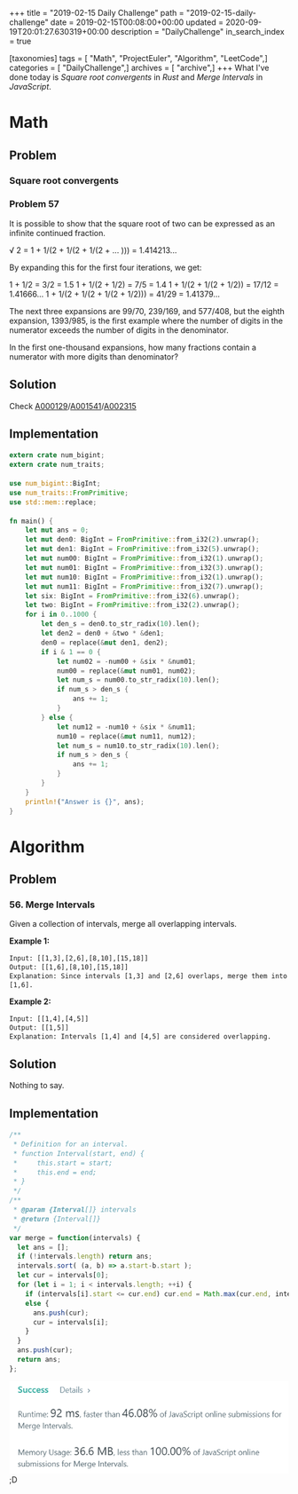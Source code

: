 +++
title = "2019-02-15 Daily Challenge"
path = "2019-02-15-daily-challenge"
date = 2019-02-15T00:08:00+00:00
updated = 2020-09-19T20:01:27.630319+00:00
description = "DailyChallenge"
in_search_index = true

[taxonomies]
tags = [ "Math", "ProjectEuler", "Algorithm", "LeetCode",]
categories = [ "DailyChallenge",]
archives = [ "archive",]
+++
What I've done today is *Square root convergents* in *Rust* and *Merge Intervals* in *JavaScript*.

<!-- more -->

# Math

## Problem

### Square root convergents

### Problem 57

It is possible to show that the square root of two can be expressed as an infinite continued fraction.

√ 2 = 1 + 1/(2 + 1/(2 + 1/(2 + ... ))) = 1.414213...

By expanding this for the first four iterations, we get:

1 + 1/2 = 3/2 = 1.5
1 + 1/(2 + 1/2) = 7/5 = 1.4
1 + 1/(2 + 1/(2 + 1/2)) = 17/12 = 1.41666...
1 + 1/(2 + 1/(2 + 1/(2 + 1/2))) = 41/29 = 1.41379...

The next three expansions are 99/70, 239/169, and 577/408, but the eighth expansion, 
1393/985, is the first example where the number of digits in the numerator exceeds 
the number of digits in the denominator.

In the first one-thousand expansions, how many fractions contain a numerator with more digits than denominator?

## Solution

Check [A000129](https://oeis.org/A000129)/[A001541](https://oeis.org/A001541)/[A002315](https://oeis.org/A002315)

## Implementation

```rust
extern crate num_bigint;
extern crate num_traits;

use num_bigint::BigInt;
use num_traits::FromPrimitive;
use std::mem::replace;

fn main() {
    let mut ans = 0;
    let mut den0: BigInt = FromPrimitive::from_i32(2).unwrap();
    let mut den1: BigInt = FromPrimitive::from_i32(5).unwrap();
    let mut num00: BigInt = FromPrimitive::from_i32(1).unwrap();
    let mut num01: BigInt = FromPrimitive::from_i32(3).unwrap();
    let mut num10: BigInt = FromPrimitive::from_i32(1).unwrap();
    let mut num11: BigInt = FromPrimitive::from_i32(7).unwrap();
    let six: BigInt = FromPrimitive::from_i32(6).unwrap();
    let two: BigInt = FromPrimitive::from_i32(2).unwrap();
    for i in 0..1000 {
        let den_s = den0.to_str_radix(10).len();
        let den2 = den0 + &two * &den1;
        den0 = replace(&mut den1, den2);
        if i & 1 == 0 {
            let num02 = -num00 + &six * &num01;
            num00 = replace(&mut num01, num02);
            let num_s = num00.to_str_radix(10).len();
            if num_s > den_s {
                ans += 1;
            }
        } else {
            let num12 = -num10 + &six * &num11;
            num10 = replace(&mut num11, num12);
            let num_s = num10.to_str_radix(10).len();
            if num_s > den_s {
                ans += 1;
            }
        }
    }
    println!("Answer is {}", ans);
}
```

# Algorithm

## Problem

### 56. Merge Intervals

Given a collection of intervals, merge all overlapping intervals.

**Example 1:**

```
Input: [[1,3],[2,6],[8,10],[15,18]]
Output: [[1,6],[8,10],[15,18]]
Explanation: Since intervals [1,3] and [2,6] overlaps, merge them into [1,6].
```

**Example 2:**

```
Input: [[1,4],[4,5]]
Output: [[1,5]]
Explanation: Intervals [1,4] and [4,5] are considered overlapping.
```

## Solution

Nothing to say.

## Implementation

```js
/**
 * Definition for an interval.
 * function Interval(start, end) {
 *     this.start = start;
 *     this.end = end;
 * }
 */
/**
 * @param {Interval[]} intervals
 * @return {Interval[]}
 */
var merge = function(intervals) {
  let ans = [];
  if (!intervals.length) return ans;
  intervals.sort( (a, b) => a.start-b.start );
  let cur = intervals[0];
  for (let i = 1; i < intervals.length; ++i) {
    if (intervals[i].start <= cur.end) cur.end = Math.max(cur.end, intervals[i].end);
    else {
      ans.push(cur);
      cur = intervals[i];
    }
  }
  ans.push(cur);
  return ans;
};
```

![haha](47.png);D